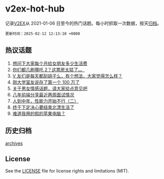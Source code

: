 # v2ex-hot-hub

 记录[V2EX](https://www.v2ex.com/)从 2021-01-06 日至今的热门话题。每小时抓取一次数据，按天[归档](archives)。

`更新时间：2025-02-12 12:13:10 +0800`

## 热议话题

1. [想问下大家每个月给女朋友多少生活费](https://www.v2ex.com/t/1110706)
1. [你们都几刷哪吒 2？这票房太猛了。。](https://www.v2ex.com/t/1110827)
1. [V 友们是每天都刮胡子么，有个想法，大家觉得怎么样？](https://www.v2ex.com/t/1110819)
1. [刚大学室友说存了第一个 100 万了](https://www.v2ex.com/t/1110752)
1. [关于男女情感话题，请大家给点意见吧](https://www.v2ex.com/t/1110608)
1. [八年前端分享最近两周面试情况](https://www.v2ex.com/t/1110790)
1. [人到中年，性能力开始不行（二）](https://www.v2ex.com/t/1110836)
1. [终于下定决心要结束北漂生活了](https://www.v2ex.com/t/1110834)
1. [难道我用的假的苹果电脑？](https://www.v2ex.com/t/1110721)

## 历史归档

[archives](archives)

## License

See the [LICENSE](LICENSE) file for license rights and limitations (MIT).
